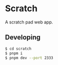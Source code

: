 # Scratch

A scratch pad web app.

## Developing

```bash
$ cd scratch
$ pnpm i
$ pnpm dev --port 2333
```